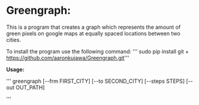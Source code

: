 Greengraph:
===========

This is a program that creates a graph which represents the amount of green pixels on google maps at equally spaced locations between two cities.

To install the program use the following command:
''' sudo pip install git + https://github.com/aaronkujawa/Greengraph.git'''

**Usage:**

'''
greengraph [--frm FIRST_CITY] [--to SECOND_CITY] [--steps STEPS] [--out OUT_PATH]

'''
